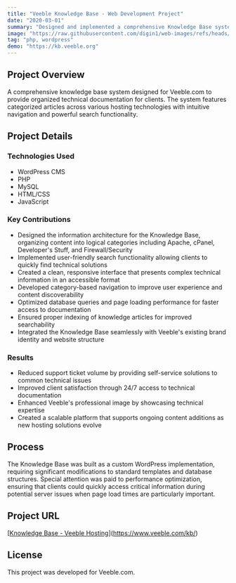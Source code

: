 ```yaml
---
title: "Veeble Knowledge Base - Web Development Project"
date: "2020-03-01"
summary: "Designed and implemented a comprehensive Knowledge Base system for Veeble.com, creating an organized repository of technical documentation accessible to clients. The system features categorized articles spanning various hosting technologies with an intuitive navigation structure and search functionality. Performance optimizations were implemented to ensure quick access to critical support information."
image: "https://raw.githubusercontent.com/digin1/web-images/refs/heads/main/kbveeble.png"
tag: "php, wordpress"
demo: "https://kb.veeble.org"
---
```


## Project Overview
A comprehensive knowledge base system designed for Veeble.com to provide organized technical documentation for clients. The system features categorized articles across various hosting technologies with intuitive navigation and powerful search functionality.

## Project Details

### Technologies Used
* WordPress CMS
* PHP
* MySQL
* HTML/CSS
* JavaScript

### Key Contributions
* Designed the information architecture for the Knowledge Base, organizing content into logical categories including Apache, cPanel, Developer's Stuff, and Firewall/Security
* Implemented user-friendly search functionality allowing clients to quickly find technical solutions
* Created a clean, responsive interface that presents complex technical information in an accessible format
* Developed category-based navigation to improve user experience and content discoverability
* Optimized database queries and page loading performance for faster access to documentation
* Ensured proper indexing of knowledge articles for improved searchability
* Integrated the Knowledge Base seamlessly with Veeble's existing brand identity and website structure

### Results
* Reduced support ticket volume by providing self-service solutions to common technical issues
* Improved client satisfaction through 24/7 access to technical documentation
* Enhanced Veeble's professional image by showcasing technical expertise
* Created a scalable platform that supports ongoing content additions as new hosting solutions evolve

## Process
The Knowledge Base was built as a custom WordPress implementation, requiring significant modifications to standard templates and database structures. Special attention was paid to performance optimization, ensuring that clients could quickly access critical information during potential server issues when page load times are particularly important.

## Project URL
[[Knowledge Base - Veeble Hosting](https://www.veeble.com/kb/)](https://www.veeble.com/kb/)

## License
This project was developed for Veeble.com.